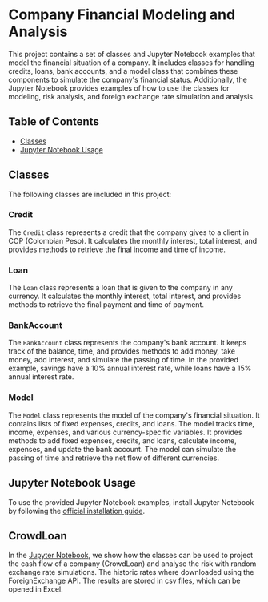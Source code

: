 # Company Financial Modeling and Analysis

This project contains a set of classes and Jupyter Notebook examples that model the financial situation of a company. It includes classes for handling credits, loans, bank accounts, and a model class that combines these components to simulate the company's financial status. Additionally, the Jupyter Notebook provides examples of how to use the classes for modeling, risk analysis, and foreign exchange rate simulation and analysis.

## Table of Contents

- [Classes](#classes)
- [Jupyter Notebook Usage](#jupyter-notebook-usage)

## Classes

The following classes are included in this project:

### Credit

The `Credit` class represents a credit that the company gives to a client in COP (Colombian Peso). It calculates the monthly interest, total interest, and provides methods to retrieve the final income and time of income.

### Loan

The `Loan` class represents a loan that is given to the company in any currency. It calculates the monthly interest, total interest, and provides methods to retrieve the final payment and time of payment.

### BankAccount

The `BankAccount` class represents the company's bank account. It keeps track of the balance, time, and provides methods to add money, take money, add interest, and simulate the passing of time. In the provided example, savings have a 10% annual interest rate, while loans have a 15% annual interest rate.

### Model

The `Model` class represents the model of the company's financial situation. It contains lists of fixed expenses, credits, and loans. The model tracks time, income, expenses, and various currency-specific variables. It provides methods to add fixed expenses, credits, and loans, calculate income, expenses, and update the bank account. The model can simulate the passing of time and retrieve the net flow of different currencies.

## Jupyter Notebook Usage

To use the provided Jupyter Notebook examples, install Jupyter Notebook by following the [official installation guide](https://jupyter.org/install).

## CrowdLoan

In the [Jupyter Notebook](CrowdLoan.ipynb), we show how the classes can be used to project the cash flow of a company (CrowdLoan) and analyse the risk with random exchange rate simulations. The historic rates where downloaded using the ForeignExchange API. The results are stored in csv files, which can be opened in Excel. 
